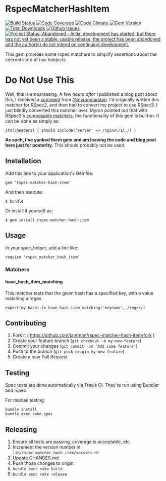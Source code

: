 # RspecMatcherHashItem

[![Build Status](https://travis-ci.org/jantman/rspec-matcher-hash-item.svg?branch=master)](https://travis-ci.org/jantman/rspec-matcher-hash-item)
[![Code Coverage](https://codecov.io/github/jantman/rspec-matcher-hash-item/coverage.svg?branch=master)](https://codecov.io/github/jantman/rspec-matcher-hash-item?branch=master)
[![Code Climate](https://codeclimate.com/github/jantman/rspec-matcher-hash-item/badges/gpa.svg)](https://codeclimate.com/github/jantman/rspec-matcher-hash-item)
[![Gem Version](https://img.shields.io/gem/v/rspec-matcher-hash-item.svg)](https://rubygems.org/gems/rspec-matcher-hash-item)
[![Total Downloads](https://img.shields.io/gem/dt/rspec-matcher-hash-item.svg)](https://rubygems.org/gems/rspec-matcher-hash-item)
[![Github Issues](https://img.shields.io/github/issues/jantman/rspec-matcher-hash-item.svg)](https://github.com/jantman/rspec-matcher-hash-item/issues)
[![Project Status: Abandoned - Initial development has started, but there has not yet been a stable, usable release; the project has been abandoned and the author(s) do not intend on continuing development.](http://www.repostatus.org/badges/0.1.0/abandoned.svg)](http://www.repostatus.org/#abandoned)

This gem provides some rspec matchers to simplify assertions about
the internal state of has hobjects.

# Do Not Use This

Well, this is embarassing. A few hours _after_ I published a blog post about this, I received a
[comment](http://blog.jasonantman.com/2015/02/rspec-matcher-for-hash-item-value/#comment-1868422853)
from [@myronmarston](https://twitter.com/myronmarston). I'd originally
written this matcher for RSpec2, and then had to convert my project to use
RSpec3. I just blindly converted this matcher over. Myron pointed out that with
RSpec3's [composable matchers](http://rspec.info/blog/2014/01/new-in-rspec-3-composable-matchers/),
the functionality of this gem is built-in. It can be done as simply as:

~~~~{.ruby}
its(:headers) { should include('server' => /nginx\/1\./) }
~~~~

__As such, I've yanked them gem and am leaving the code and blog post here just for posterity.__
This should probably not be used.

## Installation

Add this line to your application's Gemfile:

    gem 'rspec-matcher-hash-item'

And then execute:

    $ bundle

Or install it yourself as:

    $ gem install rspec-matcher-hash-item

## Usage

In your spec_helper, add a line like:

    require 'rspec_matcher_hash_item'

### Matchers

#### have_hash_item_matching

This matcher tests that the given hash has a specified key, with a
value matching a regex.

    expect(my_hash).to have_hash_item_matching('keyname', /regex/)

## Contributing

1. Fork it ( https://github.com/jantman/rspec-matcher-hash-item/fork )
2. Create your feature branch (`git checkout -b my-new-feature`)
3. Commit your changes (`git commit -am 'Add some feature'`)
4. Push to the branch (`git push origin my-new-feature`)
5. Create a new Pull Request

## Testing

Spec tests are done automatically via Travis CI. They're run using Bundler and rspec.

For manual testing:

    bundle install
    bundle exec rake spec

## Releasing

1. Ensure all tests are passing, coverage is acceptable, etc.
2. Increment the version number in ``lib/rspec_matcher_hash_item/version.rb``
3. Update CHANGES.md
4. Push those changes to origin.
5. ``bundle exec rake build``
6. ``bundle exec rake release``
